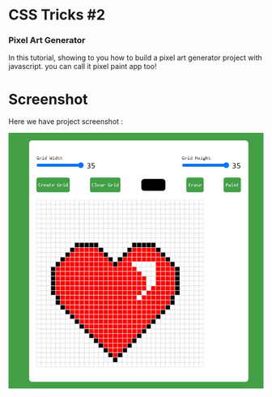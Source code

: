 # CSS Tricks #2

### Pixel Art Generator
In this tutorial, showing to you how to build a pixel art generator project with javascript. you can call it pixel paint app too!

# Screenshot
Here we have project screenshot :

![screenshot](screenshot.jpg)
